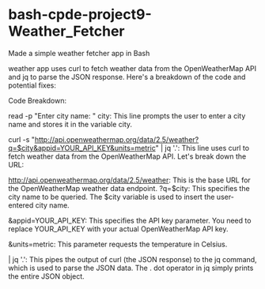 # bash-cpde-project9-Weather_Fetcher
Made a simple weather fetcher app in Bash 

weather app uses curl to fetch weather data from the OpenWeatherMap API and jq to parse the JSON response. Here's a breakdown of the code and potential fixes:

Code Breakdown:

read -p "Enter city name: " city: This line prompts the user to enter a city name and stores it in the variable city.

curl -s "http://api.openweathermap.org/data/2.5/weather?q=$city&appid=YOUR_API_KEY&units=metric" | jq '.': This line uses curl to fetch weather data from the OpenWeatherMap API. Let's break down the URL:

http://api.openweathermap.org/data/2.5/weather: This is the base URL for the OpenWeatherMap weather data endpoint.
?q=$city: This specifies the city name to be queried. The $city variable is used to insert the user-entered city name.

&appid=YOUR_API_KEY: This specifies the API key parameter. You need to replace YOUR_API_KEY with your actual OpenWeatherMap API key.

&units=metric: This parameter requests the temperature in Celsius.

| jq '.': This pipes the output of curl (the JSON response) to the jq command, which is used to parse the JSON data. The . dot operator in jq simply prints the entire JSON object.